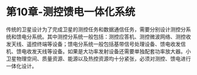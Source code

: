 # 第10章-测控馈电一体化系统

传统的卫星设计为了完成卫星的测控任务和数据通信任务，需要分别设计测控分系统和馈电分系统。其中测控分系统一般包括：测控应答机、测控微波网络、测控收发天线、遥控终端等设备；馈电分系统一般包括基带信号处理设备、馈电收发信机、馈电收发天线等设备。如果是大功率发射设备还需要单独配套功率放大器。小卫星物理空间、质量资源、能源以及热控资源均十分紧张，必须对测控、馈电进行一体化设计。


